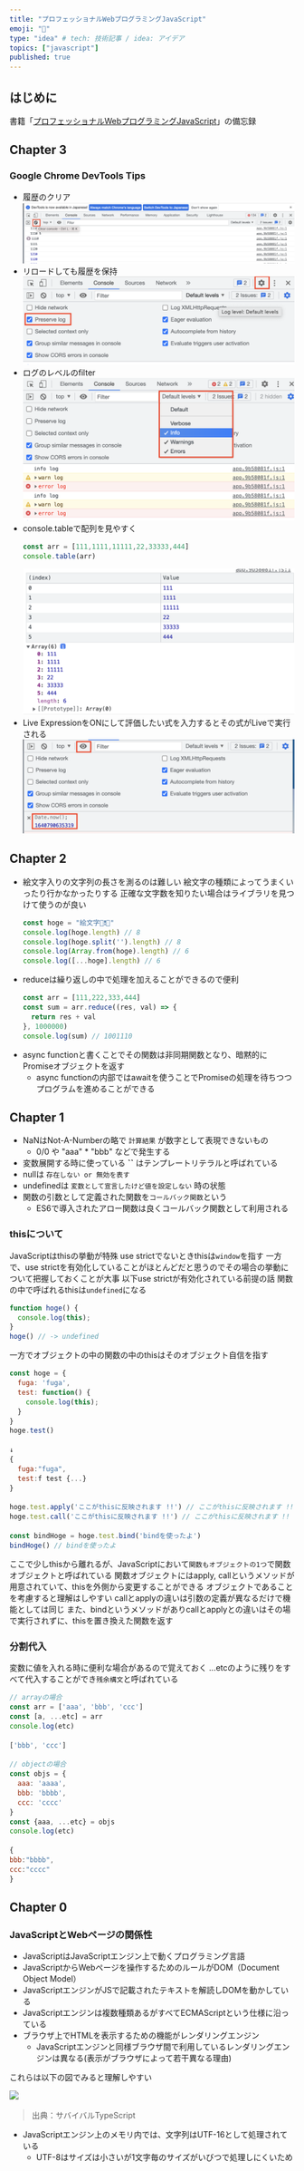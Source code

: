 ```yaml
---
title: "プロフェッショナルWebプログラミングJavaScript"
emoji: "🍲"
type: "idea" # tech: 技術記事 / idea: アイデア
topics: ["javascript"]
published: true
---
```


## はじめに

書籍「[プロフェッショナルWebプログラミングJavaScript](https://www.amazon.co.jp/dp/4295201049/)」の備忘録

## Chapter 3

### Google Chrome DevTools Tips

- 履歴のクリア
  ![](/images/professional-js-memo/clear-history.png)
- リロードしても履歴を保持
  ![](/images/professional-js-memo/preserve-log.png)
- ログのレベルのfilter
  ![](/images/professional-js-memo/filter-log-level.png)
- console.tableで配列を見やすく
  ```js
  const arr = [111,1111,11111,22,33333,444]
  console.table(arr)
  ```
  ![](/images/professional-js-memo/console-table.png)
- Live ExpressionをONにして評価したい式を入力するとその式がLiveで実行される
  ![](/images/professional-js-memo/live-expression.png)

## Chapter 2

- 絵文字入りの文字列の長さを測るのは難しい
  絵文字の種類によってうまくいったり行かなかったりする
  正確な文字数を知りたい場合はライブラリを見つけて使うのが良い
  ```js
  const hoge = "絵文字🌵❗🍲"
  console.log(hoge.length) // 8
  console.log(hoge.split('').length) // 8
  console.log(Array.from(hoge).length) // 6
  console.log([...hoge].length) // 6
  ```
- reduceは繰り返しの中で処理を加えることができるので便利
  ```js
  const arr = [111,222,333,444]
  const sum = arr.reduce((res, val) => {
    return res + val
  }, 1000000)
  console.log(sum) // 1001110
  ```
- async functionと書くことでその関数は非同期関数となり、暗黙的にPromiseオブジェクトを返す
  - async functionの内部ではawaitを使うことでPromiseの処理を待ちつつプログラムを進めることができる

## Chapter 1

- NaNはNot-A-Numberの略で `計算結果` が数字として表現できないもの
  - 0/0 や "aaa" * "bbb" などで発生する
- 変数展開する時に使っている **``** はテンプレートリテラルと呼ばれている
- nullは `存在しない or 無効を表す`
- undefinedは `変数として宣言したけど値を設定しない` 時の状態
- 関数の引数として定義された関数を`コールバック関数`という
  - ES6で導入されたアロー関数は良くコールバック関数として利用される

### thisについて

JavaScriptはthisの挙動が特殊
use strictでないときthisは`window`を指す
一方で、use strictを有効化していることがほとんどだと思うのでその場合の挙動について把握しておくことが大事
以下use strictが有効化されている前提の話
関数の中で呼ばれるthisは`undefined`になる

```js
function hoge() {
  console.log(this);
}
hoge() // -> undefined
```

一方でオブジェクトの中の関数の中のthisはそのオブジェクト自信を指す

```js
const hoge = {
  fuga: 'fuga',
  test: function() {
    console.log(this);
  }
}
hoge.test()

↓
{
  fuga:"fuga",
  test:f test {...}
}

hoge.test.apply('ここがthisに反映されます !!') // ここがthisに反映されます !!
hoge.test.call('ここがthisに反映されます !!') // ここがthisに反映されます !!

const bindHoge = hoge.test.bind('bindを使ったよ')
bindHoge() // bindを使ったよ
```

ここで少しthisから離れるが、JavaScriptにおいて`関数もオブジェクトの1つ`で関数オブジェクトと呼ばれている
関数オブジェクトにはapply, callというメソッドが用意されていて、thisを外側から変更することができる
オブジェクトであることを考慮すると理解はしやすい
callとapplyの違いは引数の定義が異なるだけで機能としては同じ
また、bindというメソッドがありcallとapplyとの違いはその場で実行されずに、thisを置き換えた関数を返す

### 分割代入

変数に値を入れる時に便利な場合があるので覚えておく
...etcのように残りをすべて代入することができ`残余構文`と呼ばれている

```js
// arrayの場合
const arr = ['aaa', 'bbb', 'ccc']
const [a, ...etc] = arr
console.log(etc)

['bbb', 'ccc']

// objectの場合
const objs = {
  aaa: 'aaaa',
  bbb: 'bbbb',
  ccc: 'cccc'
}
const {aaa, ...etc} = objs
console.log(etc)

{
bbb:"bbbb",
ccc:"cccc"
}
```

## Chapter 0

### JavaScriptとWebページの関係性

- JavaScriptはJavaScriptエンジン上で動くプログラミング言語
- JavaScriptからWebページを操作するためのルールがDOM（Document Object Model）
- JavaScriptエンジンがJSで記載されたテキストを解読しDOMを動かしている
- JavaScriptエンジンは複数種類あるがすべてECMAScriptという仕様に沿っている
- ブラウザ上でHTMLを表示するための機能がレンダリングエンジン
  - JavaScriptエンジンと同様ブラウザ間で利用しているレンダリングエンジンは異なる(表示がブラウザによって若干異なる理由)

これらは以下の図でみると理解しやすい

![](https://typescriptbook.jp/assets/files/browser-rendering-engine-javascript-engine-ecmascript-relations-977f2898337ec4fefb4fa76955d63913.svg)

> 出典：サバイバルTypeScript

- JavaScriptエンジン上のメモリ内では、文字列はUTF-16として処理されている
  - UTF-8はサイズは小さいが1文字毎のサイズがいびつで処理しにくいため